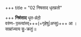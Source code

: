 +++
title = "02 निषसाद धृतव्रतो"

+++
**निष॑साद** धृ॒त-व्र॑तो॒  
वरु॑णᳶ प॒स्त्या॑स्व्+++(=गृहेषु|अप्सु)+++ आ ।  
साम्रा॑ज्याय सु॒-क्रतुः॑॥